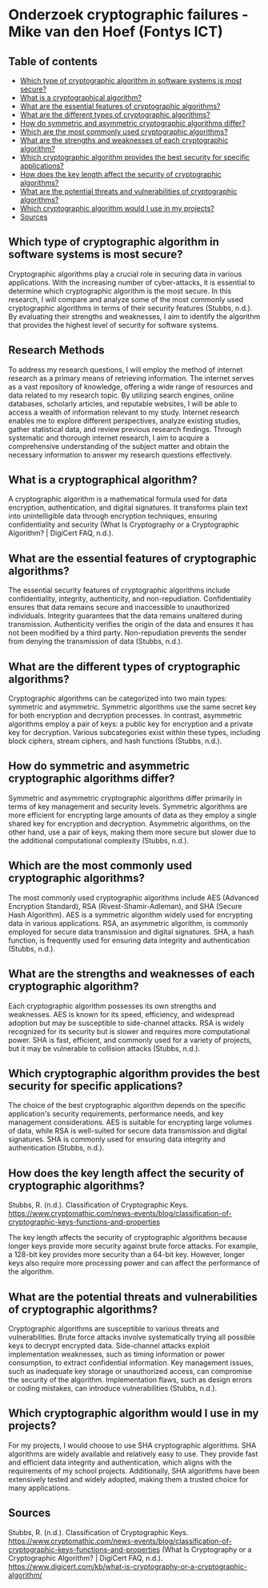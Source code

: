 # Onderzoek cryptographic failures - Mike van den Hoef (Fontys ICT)

## Table of contents
- [Which type of cryptographic algorithm in software systems is most secure?](#which-type-of-cryptographic-algorithm-in-software-systems-is-most-secure)
- [What is a cryptographical algorithm?](#what-is-a-cryptographical-algorithm)
- [What are the essential features of cryptographic algorithms?](#what-are-the-essential-features-of-cryptographic-algorithms)
- [What are the different types of cryptographic algorithms?](#what-are-the-different-types-of-cryptographic-algorithms)
- [How do symmetric and asymmetric cryptographic algorithms differ?](#how-do-symmetric-and-asymmetric-cryptographic-algorithms-differ)
- [Which are the most commonly used cryptographic algorithms?](#which-are-the-most-commonly-used-cryptographic-algorithms)
- [What are the strengths and weaknesses of each cryptographic algorithm?](#what-are-the-strengths-and-weaknesses-of-each-cryptographic-algorithm)
- [Which cryptographic algorithm provides the best security for specific applications?](#which-cryptographic-algorithm-provides-the-best-security-for-specific-applications)
- [How does the key length affect the security of cryptographic algorithms?](#how-does-the-key-length-affect-the-security-of-cryptographic-algorithms)
- [What are the potential threats and vulnerabilities of cryptographic algorithms?](#what-are-the-potential-threats-and-vulnerabilities-of-cryptographic-algorithms)
- [Which cryptographic algorithm would I use in my projects?](#which-cryptographic-algorithm-would-i-use-in-my-projects)
- [Sources](#sources)

## Which type of cryptographic algorithm in software systems is most secure?
Cryptographic algorithms play a crucial role in securing data in various applications. With the increasing number of cyber-attacks, it is essential to determine which cryptographic algorithm is the most secure. In this research, I will compare and analyze some of the most commonly used cryptographic algorithms in terms of their security features (Stubbs, n.d.). By evaluating their strengths and weaknesses, I aim to identify the algorithm that provides the highest level of security for software systems.

## Research Methods
To address my research questions, I will employ the method of internet research as a primary means of retrieving information. The internet serves as a vast repository of knowledge, offering a wide range of resources and data related to my research topic. By utilizing search engines, online databases, scholarly articles, and reputable websites, I will be able to access a wealth of information relevant to my study. Internet research enables me to explore different perspectives, analyze existing studies, gather statistical data, and review previous research findings. Through systematic and thorough internet research, I aim to acquire a comprehensive understanding of the subject matter and obtain the necessary information to answer my research questions effectively.

## What is a cryptographical algorithm?
A cryptographic algorithm is a mathematical formula used for data encryption, authentication, and digital signatures. It transforms plain text into unintelligible data through encryption techniques, ensuring confidentiality and security (What Is Cryptography or a Cryptographic Algorithm? | DigiCert FAQ, n.d.).

## What are the essential features of cryptographic algorithms?
The essential security features of cryptographic algorithms include confidentiality, integrity, authenticity, and non-repudiation. Confidentiality ensures that data remains secure and inaccessible to unauthorized individuals. Integrity guarantees that the data remains unaltered during transmission. Authenticity verifies the origin of the data and ensures it has not been modified by a third party. Non-repudiation prevents the sender from denying the transmission of data (Stubbs, n.d.).

## What are the different types of cryptographic algorithms?
Cryptographic algorithms can be categorized into two main types: symmetric and asymmetric. Symmetric algorithms use the same secret key for both encryption and decryption processes. In contrast, asymmetric algorithms employ a pair of keys: a public key for encryption and a private key for decryption. Various subcategories exist within these types, including block ciphers, stream ciphers, and hash functions (Stubbs, n.d.).

## How do symmetric and asymmetric cryptographic algorithms differ?
Symmetric and asymmetric cryptographic algorithms differ primarily in terms of key management and security levels. Symmetric algorithms are more efficient for encrypting large amounts of data as they employ a single shared key for encryption and decryption. Asymmetric algorithms, on the other hand, use a pair of keys, making them more secure but slower due to the additional computational complexity (Stubbs, n.d.).

## Which are the most commonly used cryptographic algorithms?
The most commonly used cryptographic algorithms include AES (Advanced Encryption Standard), RSA (Rivest-Shamir-Adleman), and SHA (Secure Hash Algorithm). AES is a symmetric algorithm widely used for encrypting data in various applications. RSA, an asymmetric algorithm, is commonly employed for secure data transmission and digital signatures. SHA, a hash function, is frequently used for ensuring data integrity and authentication (Stubbs, n.d.).

## What are the strengths and weaknesses of each cryptographic algorithm?
Each cryptographic algorithm possesses its own strengths and weaknesses. AES is known for its speed, efficiency, and widespread adoption but may be susceptible to side-channel attacks. RSA is widely recognized for its security but is slower and requires more computational power. SHA is fast, efficient, and commonly used for a variety of projects, but it may be vulnerable to collision attacks (Stubbs, n.d.).

## Which cryptographic algorithm provides the best security for specific applications?
The choice of the best cryptographic algorithm depends on the specific application's security requirements, performance needs, and key management considerations. AES is suitable for encrypting large volumes of data, while RSA is well-suited for secure data transmission and digital signatures. SHA is commonly used for ensuring data integrity and authentication (Stubbs, n.d.).

## How does the key length affect the security of cryptographic algorithms?
Stubbs, R. (n.d.). Classification of Cryptographic Keys. https://www.cryptomathic.com/news-events/blog/classification-of-cryptographic-keys-functions-and-properties

The key length affects the security of cryptographic algorithms because longer keys provide more security against brute force attacks. For example, a 128-bit key provides more security than a 64-bit key. However, longer keys also require more processing power and can affect the performance of the algorithm.

## What are the potential threats and vulnerabilities of cryptographic algorithms?
Cryptographic algorithms are susceptible to various threats and vulnerabilities. Brute force attacks involve systematically trying all possible keys to decrypt encrypted data. Side-channel attacks exploit implementation weaknesses, such as timing information or power consumption, to extract confidential information. Key management issues, such as inadequate key storage or unauthorized access, can compromise the security of the algorithm. Implementation flaws, such as design errors or coding mistakes, can introduce vulnerabilities (Stubbs, n.d.).

## Which cryptographic algorithm would I use in my projects?
For my projects, I would choose to use SHA cryptographic algorithms. SHA algorithms are widely available and relatively easy to use. They provide fast and efficient data integrity and authentication, which aligns with the requirements of my school projects. Additionally, SHA algorithms have been extensively tested and widely adopted, making them a trusted choice for many applications.

## Sources
Stubbs, R. (n.d.). Classification of Cryptographic Keys. https://www.cryptomathic.com/news-events/blog/classification-of-cryptographic-keys-functions-and-properties
(What Is Cryptography or a Cryptographic Algorithm? | DigiCert FAQ, n.d.). https://www.digicert.com/kb/what-is-cryptography-or-a-cryptographic-algorithm/